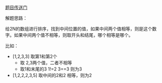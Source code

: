 [题目传送门](https://leetcode.cn/problems/n-repeated-element-in-size-2n-array/)



解题思路：

​		给2N的数组进行排序，找到中间位置的值，如果中间两个值相等，则是这个数字。如果中间两个值不相等，则取开头和结尾，哪个相等是哪个。

比如：

- [1,2,3,3]  取第1和第2个
  - 取 2,3两个值，二者不相等
  - 取1和末尾的3   1!=2  3==3 则为3
- [1,2,2,2,3,5] 取中间的2和2 相等，则为2

